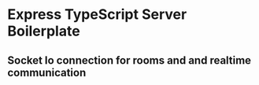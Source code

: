 

# Express TypeScript Server Boilerplate
## Socket Io connection for rooms and and realtime communication

